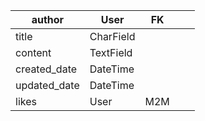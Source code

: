 | author       | User      | FK  |   |   |
|--------------|-----------|-----|---|---|
| title        | CharField |     |   |   |
| content      | TextField |     |   |   |
| created_date | DateTime  |     |   |   |
| updated_date | DateTime  |     |   |   |
| likes        | User      | M2M |   |   |
